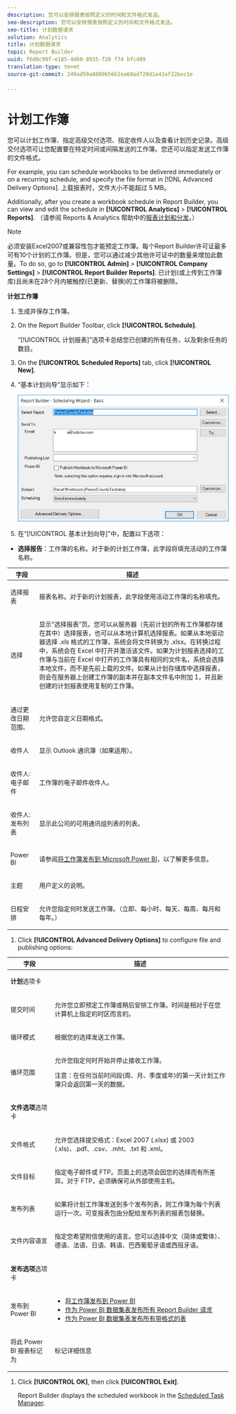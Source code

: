 ```yaml
---
description: 您可以安排报表按照定义的时间和文件格式发送。
seo-description: 您可以安排报表按照定义的时间和文件格式发送。
seo-title: 计划数据请求
solution: Analytics
title: 计划数据请求
topic: Report Builder
uuid: f6d8c90f-e185-4d60-8035-f20 f74 bfcd89
translation-type: tm+mt
source-git-commit: 249ad59a8809b56b1ea60adf20d1e43af22bec1e

---
```



# 计划工作簿

您可以计划工作簿、指定高级交付选项、指定收件人以及查看计划历史记录。高级交付选项可让您配置要在特定时间或间隔发送的工作簿。您还可以指定发送工作簿的文件格式。

For example, you can schedule workbooks to be delivered immediately or on a recurring schedule, and specify the file format in [!DNL Advanced Delivery Options]. 上载报表时，文件大小不能超过 5 MB。

Additionally, after you create a workbook schedule in Report Builder, you can view and edit the schedule in **[!UICONTROL Analytics]** &gt; **[!UICONTROL Reports]**. （请参阅 Reports &amp; Analytics 帮助中的[报表计划和分发](/help/analyze/reports-analytics/scheduling.md)。）

>[!NOTE]
>
>必须安装Excel2007或兼容性包才能预定工作簿。每个Report Builder许可证最多可有10个计划的工作簿。但是，您可以通过减少其他许可证中的数量来增加此数量。To do so, go to **[!UICONTROL Admin]** &gt; **[!UICONTROL Company Settings]** &gt; **[!UICONTROL Report Builder Reports]**. 已计划(或上传到工作簿库)且尚未在28个月内被触控(已更新、替换)的工作簿将被删除。

**计划工作簿**

1. 生成并保存工作簿。
1. On the Report Builder Toolbar, click **[!UICONTROL Schedule]**.

   “[!UICONTROL 计划报表]”选项卡总结您已创建的所有任务，以及剩余任务的数目。
1. On the **[!UICONTROL Scheduled Reports]** tab, click **[!UICONTROL New]**.
1. “基本计划向导”显示如下：

   ![](assets/simple-schedule-wizard.png)

1. 在“[!UICONTROL 基本计划向导]”中，配置以下选项：

* **选择报告**：工作簿的名称。对于新的计划工作簿，此字段将填充活动的工作簿名称。

<table id="table_6D5B1B832EB0451293F1902E2A1D1068"> 
 <thead> 
  <tr> 
   <th colname="col1" class="entry"> 字段 </th> 
   <th colname="col2" class="entry"> 描述 </th> 
  </tr>
 </thead>
 <tbody> 
  <tr> 
   <td colname="col1"> <p>选择报表 </p> </td> 
   <td colname="col2"> <p>报表名称。对于新的计划报表，此字段使用活动工作簿的名称填充。 </p> </td> 
  </tr> 
  <tr> 
   <td colname="col1"> <p>选择 </p> </td> 
   <td colname="col2"> <p>显示“<span class="wintitle">选择报表</span>”页。您可以从服务器（先前计划的所有工作簿都存储在其中）选择报表，也可以从本地计算机选择报表。如果从本地驱动器选择 <span class="filepath">.xls</span> 格式的工作簿，系统会将文件转换为 <span class="filepath">.xlsx</span>。在转换过程中，系统会在 Excel 中打开并激活该文件。如果为计划报表选择的工作簿与当前在 Excel 中打开的工作簿具有相同的文件名，系统会选择本地文件，而不是先前上载的文件。如果从计划存储库中选择报表，则会在服务器上创建工作簿的副本并在副本文件名中附加 1，并且新创建的计划报表使用复制的工作簿。 </p> </td> 
  </tr> 
  <tr> 
   <td colname="col1"> <p>通过更改日期范围、 </p> </td> 
   <td colname="col2"> <p>允许您自定义日期格式。 </p> </td> 
  </tr> 
  <tr> 
   <td colname="col1"> <p>收件人 </p> </td> 
   <td colname="col2"> <p>显示 Outlook 通讯簿（如果适用）。 </p> </td> 
  </tr> 
  <tr> 
   <td colname="col1"> <p>收件人: 电子邮件 </p> </td> 
   <td colname="col2"> <p>工作簿的电子邮件收件人。 </p> </td> 
  </tr> 
  <tr> 
   <td colname="col1"> <p>收件人: 发布列表 </p> </td> 
   <td colname="col2"> <p>显示此公司的可用通讯组列表的列表。 </p> </td> 
  </tr> 
  <tr> 
   <td colname="col1"> <p>Power BI </p> </td> 
   <td colname="col2"> <p>请参阅<a href="../../analyze/report-builder/c-publish-power-bi/integration-power-bi.md#section_BA137EA92A46483F83BB5C1C40FBA002" format="dita" scope="local">将工作簿发布到 Microsoft Power BI</a>，以了解更多信息。 </p> </td> 
  </tr> 
  <tr> 
   <td colname="col1"> <p>主题 </p> </td> 
   <td colname="col2"> <p>用户定义的说明。 </p> </td> 
  </tr> 
  <tr> 
   <td colname="col1"> <p>日程安排 </p> </td> 
   <td colname="col2"> <p> 允许您指定何时发送工作簿。（立即、每小时、每天、每周、每月和每年。） </p> </td> 
  </tr> 
 </tbody> 
</table>

1. Click **[!UICONTROL Advanced Delivery Options]** to configure file and publishing options:

<table id="table_1BA8A5600DE94A33B83B096E69CE15F3"> 
 <thead> 
  <tr> 
   <th colname="col1" class="entry"> 字段 </th> 
   <th colname="col2" class="entry"> 描述 </th> 
  </tr>
 </thead>
 <tbody> 
  <tr> 
   <td colname="col1"> <p><b>计划</b>选项卡 </p> </td> 
   <td colname="col2"> </td> 
  </tr> 
  <tr> 
   <td colname="col1"> <p>提交时间 </p> </td> 
   <td colname="col2"> <p>允许您立即预定工作簿或稍后安排工作簿。时间是相对于在您计算机上指定的时区而言的。 </p> </td> 
  </tr> 
  <tr> 
   <td colname="col1"> <p>循环模式 </p> </td> 
   <td colname="col2"> <p>根据您的选择发送工作簿。 </p> </td> 
  </tr> 
  <tr> 
   <td colname="col1"> <p>循环范围 </p> </td> 
   <td colname="col2"> <p>允许您指定何时开始并停止接收工作簿。 </p> <p> <p>注意：在任何当前时间段(周、月、季度或年)的第一天计划工作簿只会返回第一天的数据。 </p> </p> </td> 
  </tr> 
  <tr> 
   <td colname="col1"> <p><b>文件选项</b>选项卡 </p> </td> 
   <td colname="col2"> </td> 
  </tr> 
  <tr> 
   <td colname="col1"> <p>文件格式 </p> </td> 
   <td colname="col2"> <p>允许您选择提交格式：Excel 2007 (<span class="filepath">.xlsx</span>) 或 2003 (<span class="filepath">.xls</span>)、<span class="filepath">.pdf</span>、<span class="filepath">.csv</span>、<span class="filepath">.mht</span>、<span class="filepath">.txt</span> 和 <span class="filepath">.xml</span>。 </p> </td> 
  </tr> 
  <tr> 
   <td colname="col1"> <p> 文件目标 </p> </td> 
   <td colname="col2"> <p> 指定电子邮件或 FTP。页面上的选项会因您的选择而有所差异。对于 FTP，必须确保可从外部使用主机。 </p> </td> 
  </tr> 
  <tr> 
   <td colname="col1"> <p>发布列表 </p> </td> 
   <td colname="col2"> <p> 如果将计划工作簿发送到多个发布列表，则工作簿为每个列表运行一次。可变报表包由分配给发布列表的报表包替换。 </p> </td> 
  </tr> 
  <tr> 
   <td colname="col1"> <p>文件内容语言 </p> </td> 
   <td colname="col2"> <p>指定您希望附信使用的语言。您可以选择中文（简体或繁体）、德语、法语、日语、韩语、巴西葡萄牙语或西班牙语。 </p> </td> 
  </tr> 
  <tr> 
   <td colname="col1"> <p><b>发布选项</b>选项卡 </p> </td> 
   <td colname="col2"> </td> 
  </tr> 
  <tr> 
   <td colname="col1"> <p>发布到 Power BI </p> </td> 
   <td colname="col2"> 
    <ul id="ul_40697E4FB2CE4F34B857FBF153D6D6D5"> 
     <li id="li_023E4750814D415EBC899269C9EA5D46"><a href="../../analyze/report-builder/c-publish-power-bi/integration-power-bi.md#section_BA137EA92A46483F83BB5C1C40FBA002" format="dita" scope="local"> 将工作簿发布到 Power BI</a> </li> 
     <li id="li_9B684BE22AF94ABC903405EE83951A80"><a href="../../analyze/report-builder/c-publish-power-bi/integration-power-bi.md#section_E48148793E794169B766C73995897B9F" format="dita" scope="local"> 作为 Power BI 数据集表发布所有 Report Builder 请求</a> </li> 
     <li id="li_7B0BD285BC1749D1B2C65759CA97877B"><a href="../../analyze/report-builder/c-publish-power-bi/integration-power-bi.md#section_6F8422B90D3F4F7EB5D4C97BFFA807AD" format="dita" scope="local"> 作为 Power BI 数据集表发布所有带格式的表</a> </li> 
    </ul> </td> 
  </tr> 
  <tr> 
   <td colname="col1"> <p>将此 Power BI 报表标记为 </p> </td> 
   <td colname="col2"> <p>标记详细信息 </p> </td> 
  </tr> 
 </tbody> 
</table>

1. Click **[!UICONTROL OK]**, then click **[!UICONTROL Exit]**.

   Report Builder displays the scheduled workbook in the [Scheduled Task Manager](../../analyze/report-builder/r-arb-scheduled-reports.md#section_69306B8D833F4DF7BBFA53753B0E6C31).

